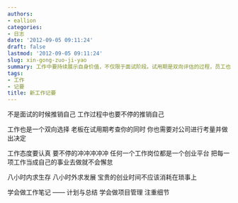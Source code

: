 ```yaml
---
authors:
- eallion
categories:
- 日志
date: '2012-09-05 09:11:24'
draft: false
lastmod: '2012-09-05 09:11:24'
slug: xin-gong-zuo-ji-yao
summary: 工作中要持续展示自身价值，不仅限于面试阶段。试用期是双向评估的过程，员工也应主动考察公司匹配度。保持积极态度，将岗位视为创业平台，全情投入每项任务。区分工作时间与自我提升时间，减少琐事消耗。养成记录习惯，做好计划总结，提升项目管理能力，同时注重细节把控。
tags:
- 工作
- 记要
title: 新工作记要
---
```


不是面试的时候推销自己
工作过程中也要不停的推销自己

工作也是一个双向选择
老板在试用期考查你的同时
你也需要对公司进行考量并做出决定

工作态度要认真
要不停的冲冲冲冲冲
任何一个工作岗位都是一个创业平台
把每一项工作当成自己的事业去做就不会懈怠

八小时内求生存
八小时外求发展
宝贵的创业时间不应该消耗在琐事上

学会做工作笔记 —— 计划与总结
学会做项目管理
注重细节